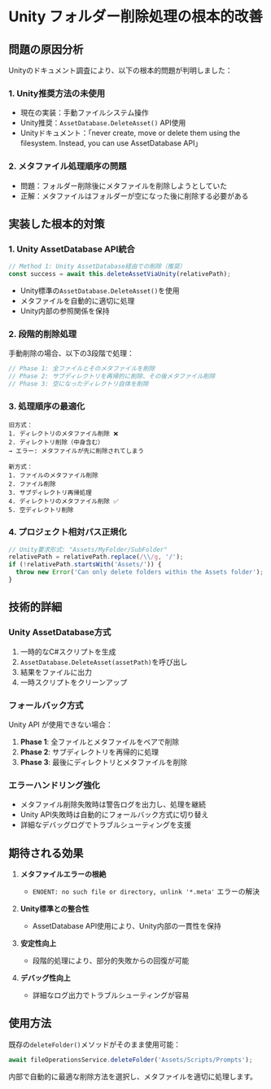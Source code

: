 # Unity フォルダー削除処理の根本的改善

## 問題の原因分析

Unityのドキュメント調査により、以下の根本的問題が判明しました：

### 1. **Unity推奨方法の未使用**
- 現在の実装：手動ファイルシステム操作
- Unity推奨：`AssetDatabase.DeleteAsset()` API使用
- Unityドキュメント：「never create, move or delete them using the filesystem. Instead, you can use AssetDatabase API」

### 2. **メタファイル処理順序の問題**
- 問題：フォルダー削除後にメタファイルを削除しようとしていた
- 正解：メタファイルはフォルダーが空になった後に削除する必要がある

## 実装した根本的対策

### 1. **Unity AssetDatabase API統合**
```typescript
// Method 1: Unity AssetDatabase経由での削除（推奨）
const success = await this.deleteAssetViaUnity(relativePath);
```

- Unity標準の`AssetDatabase.DeleteAsset()`を使用
- メタファイルを自動的に適切に処理
- Unity内部の参照関係を保持

### 2. **段階的削除処理**
手動削除の場合、以下の3段階で処理：

```typescript
// Phase 1: 全ファイルとそのメタファイルを削除
// Phase 2: サブディレクトリを再帰的に削除、その後メタファイル削除
// Phase 3: 空になったディレクトリ自体を削除
```

### 3. **処理順序の最適化**
```
旧方式：
1. ディレクトリのメタファイル削除 ❌
2. ディレクトリ削除（中身含む）
→ エラー: メタファイルが先に削除されてしまう

新方式：
1. ファイルのメタファイル削除
2. ファイル削除
3. サブディレクトリ再帰処理
4. ディレクトリのメタファイル削除 ✅
5. 空ディレクトリ削除
```

### 4. **プロジェクト相対パス正規化**
```typescript
// Unity要求形式: "Assets/MyFolder/SubFolder"
relativePath = relativePath.replace(/\\/g, '/');
if (!relativePath.startsWith('Assets/')) {
  throw new Error('Can only delete folders within the Assets folder');
}
```

## 技術的詳細

### Unity AssetDatabase方式
1. 一時的なC#スクリプトを生成
2. `AssetDatabase.DeleteAsset(assetPath)`を呼び出し
3. 結果をファイルに出力
4. 一時スクリプトをクリーンアップ

### フォールバック方式
Unity API が使用できない場合：
1. **Phase 1**: 全ファイルとメタファイルをペアで削除
2. **Phase 2**: サブディレクトリを再帰的に処理
3. **Phase 3**: 最後にディレクトリとメタファイルを削除

### エラーハンドリング強化
- メタファイル削除失敗時は警告ログを出力し、処理を継続
- Unity API失敗時は自動的にフォールバック方式に切り替え
- 詳細なデバッグログでトラブルシューティングを支援

## 期待される効果

1. **メタファイルエラーの根絶**
   - `ENOENT: no such file or directory, unlink '*.meta'` エラーの解決
   
2. **Unity標準との整合性**
   - AssetDatabase API使用により、Unity内部の一貫性を保持
   
3. **安定性向上**
   - 段階的処理により、部分的失敗からの回復が可能
   
4. **デバッグ性向上**
   - 詳細なログ出力でトラブルシューティングが容易

## 使用方法

既存の`deleteFolder()`メソッドがそのまま使用可能：

```typescript
await fileOperationsService.deleteFolder('Assets/Scripts/Prompts');
```

内部で自動的に最適な削除方法を選択し、メタファイルを適切に処理します。